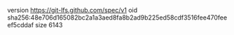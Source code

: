 version https://git-lfs.github.com/spec/v1
oid sha256:48e706d165082bc2a1a3aed8fa8b2ad9b225ed58cdf3516fee470feeef5cddaf
size 6143
